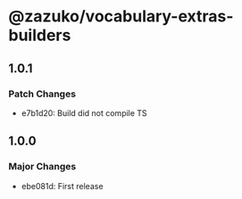 # @zazuko/vocabulary-extras-builders

## 1.0.1

### Patch Changes

- e7b1d20: Build did not compile TS

## 1.0.0

### Major Changes

- ebe081d: First release
